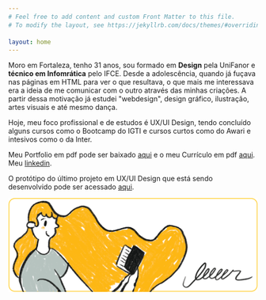 ```yaml
---
# Feel free to add content and custom Front Matter to this file.
# To modify the layout, see https://jekyllrb.com/docs/themes/#overriding-theme-defaults

layout: home
---
```

 Moro em Fortaleza, tenho 31 anos, sou formado em <b>Design</b> pela UniFanor e <b>técnico em Infomrática</b> pelo IFCE. Desde a adolescência, quando já fuçava nas páginas em HTML para ver o que resultava, o que mais me interessava era a ideia de me comunicar com o outro através das minhas criações. A partir dessa motivação já estudei "webdesign", design gráfico, ilustração, artes visuais e até mesmo dança.
 
Hoje, meu foco profissional e de estudos é UX/UI Design, tendo concluído alguns cursos como o Bootcamp do IGTI e cursos curtos como do Awari e intesivos como o da Inter.

Meu Portfolio em pdf pode ser baixado [aqui](/files/DanielNevesPortfolio.pdf) e o meu Currículo em pdf [aqui](/files/Daniel_Neves_Curriculo.pdf). Meu <a href="https://www.linkedin.com/in/nevesdaniel/?locale=pt_BR">linkedin</a>.

O protótipo do último projeto em UX/UI Design que está sendo desenvolvido pode ser acessado <a href="https://bit.ly/leeeer_figma">aqui</a>.

<a href="https://bit.ly/leeeer_figma"><img src="/files/img/leer.png" /></a>